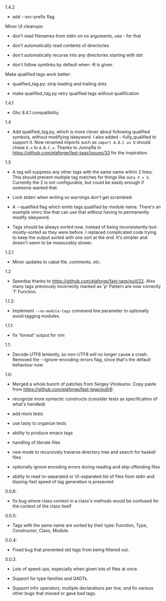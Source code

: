 1.4.2

* add --src-prefix flag

Minor UI cleanups:

* don't read filenames from stdin on no arguments, use - for that

* don't automatically read contents of directories

* don't automatically recurse into any directories starting with dot

* don't follow symlinks by default when -R is given

Make qualified tags work better:

* qualified_tag.py: strip leading and trailing dots

* make qualified_tag.py retry qualified tags without qualification

1.4.1

* Ghc 8.4.1 compatibility.

1.4

* Add qualified_tag.py, which is more clever about following qualified symbols,
without modifying iskeyword.  I also added --fully_qualified to support it.
Now renamed imports such as `import A.B.C as D` should chase `D.x` to
`A.B.C.x`.  Thanks to JonnyRa in https://github.com/elaforge/fast-tags/issues/33
for the inspiration.

1.3

* A tag will suppress any other tags with the same name within 2 lines.
This should prevent multiple tag matches for things like `data X = X`.
Currently the 2 is not configurable, but could be easily enough if someone
wanted that.

* Lock stderr when writing so warnings don't get scrambled.

* A --qualified flag which emits tags qualified by module name.  There's an
example vimrc line that can use that without having to permanently modify
iskeyword.

* Tags should be always sorted now, instead of being
inconsistently-but-mostly-sorted as they were before.  I replaced
complicated code trying to keep the output sorted with one sort at the end.
It's simpler and doesn't seem to be measurably slower.

1.2.1

* Minor updates to cabal file, comments, etc.

1.2

* Speedup thanks to <https://github.com/elaforge/fast-tags/pull/22>.
Also many tags previously incorrectly marked as 'p' Pattern are now
correctly 'f' Function.

1.1.2:

* Implement `--no-module-tags` command line parameter to optionally avoid
tagging modules.

1.1.1:

* fix 'format' output for vim

1.1:

* Decode UTF8 leniently, so non-UTF8 will no longer cause a crash.  Removed
the --ignore-encoding-errors flag, since that's the default behaviour now.

1.0:

* Merged a whole bunch of patches from Sergey Vinokurov.  Copy paste from
<https://github.com/elaforge/fast-tags/pull/6>:

* recognize more syntactic constructs (consider tests as specification of
what's handled)

* add more tests

* use tasty to organize tests

* ability to produce emacs tags

* handling of literate files

* new mode to recursively traverse directory tree and search for haskell files

* optionally ignore encoding errors during reading and skip offending files

* ability to read \n-separated or \0-separated list of files from stdin
and blazing-fast speed of tag generation is presevred

0.0.6:

* fix bug where class context in a class's methods would be confused for the
context of the class itself

0.0.5:

* Tags with the same name are sorted by their type: Function, Type,
Constructor, Class, Module.

0.0.4:

* Fixed bug that prevented old tags from being filtered out.

0.0.3:

* Lots of speed ups, especially when given lots of files at once.

* Support for type families and GADTs.

* Support infix operators, multiple declarations per line, and fix various
other bugs that missed or gave bad tags.
